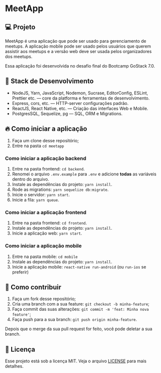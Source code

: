 # MeetApp

## 💻 Projeto

MeetApp é uma aplicação que pode ser usado para gerenciamento de meetups. A aplicação mobile pode ser usado pelos usuários que querem assistir aos meetups e a versão web deve ser usada pelos organizadores dos meetups.

Essa aplicação foi desenvolvida no desafio final do Bootcamp GoStack 7.0.

## 🚀 Stack de Desenvolvimento

- NodeJS, Yarn, JavaScript, Nodemon, Sucrase, EditorConfig, ESLint, Prettier etc. — core da platforma e ferramentas de desenvolvimento.
- Express, cors, etc. — HTTP-server configurações padrão.
- ReactJS, React Native, etc. — Criação das interfaces Web e Mobile.
- PostgresSQL, Sequelize, pg — SQL, ORM e Migrations.

## 🔥 Como iniciar a aplicação

1. Faça um clone desse repositório;
2. Entre na pasta `cd meetapp`

### Como iniciar a aplicação backend

1. Entre na pasta frontend: `cd backend`.
2. Renomei o arquivo `.env.example` para `.env` e adicione **todas** as variáveis dentro do arquivo.
3. Instale as dependências do projeto: `yarn install`.
4. Rode as migrations: `yarn sequelize db:migrate`.
5. Inicie o servidor: `yarn start`.
6. Inicie a fila: `yarn queue`.

### Como iniciar a aplicação frontend

1. Entre na pasta frontend: `cd frontend`.
2. Instale as dependências do projeto: `yarn install`.
3. Inicie a aplicação web: `yarn start`.

### Como iniciar a aplicação mobile

1. Entre na pasta mobile: `cd mobile`
2. Instale as dependências do projeto: `yarn install`.
3. Inicie a aplicação mobile: `react-native run-android` (ou `run-ios` se preferir)

## 🤔 Como contribuir

1. Faça um fork desse repositório;
2. Cria uma branch com a sua feature: `git checkout -b minha-feature`;
3. Faça commit das suas alterações: `git commit -m 'feat: Minha nova feature'`;
4. Faça push para a sua branch: `git push origin minha-feature`.

Depois que o merge da sua pull request for feito, você pode deletar a sua branch.

## 📝 Licença

Esse projeto está sob a licença MIT. Veja o arquivo [LICENSE](LICENSE.md) para mais detalhes.
